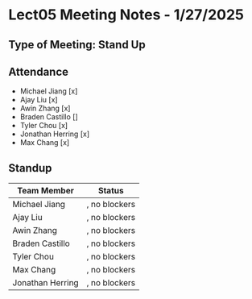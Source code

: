 # Lect05 Meeting Notes - 1/27/2025

## Type of Meeting: Stand Up

## Attendance

- Michael Jiang [x]
- Ajay Liu [x]
- Awin Zhang [x]
- Braden Castillo []
- Tyler Chou [x]
- Jonathan Herring [x]
- Max Chang [x]

## Standup

| Team Member      | Status        |
| ---------------- | ------------- |
| Michael Jiang    | , no blockers |
| Ajay Liu         | , no blockers |
| Awin Zhang       | , no blockers |
| Braden Castillo  | , no blockers |
| Tyler Chou       | , no blockers |
| Max Chang        | , no blockers |
| Jonathan Herring | , no blockers |
